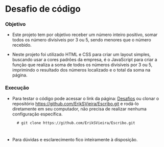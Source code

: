 # Desafio de código

### Objetivo

- Este projeto tem por objetivo receber um número inteiro positivo, somar todos os número divisíveis por 3 ou 5, sendo menores que o número recebido.

- Neste projeto foi utilizado HTML e CSS para criar um layout simples, buscando usar a cores padrões da empresa, é o JavaScript para criar a função que realiza a soma de todos os números divisíveis por 3 ou 5, imprimindo o resultado dos números localizado e o total da soma na página.


### Execução

- Para testar o código pode acessar o link da página: [Desafios](https://eriksvieira.github.io/Escribo/) ou clonar o repositório https://github.com/ErikSVieira/Escribo.git e rodá-lo diretamente em seu computador, não precisa de realizar nenhuma configuração específica.

        # git clone https://github.com/ErikSVieira/Escribo.git

#
- Para dúvidas e esclarecimento fico inteiramente à disposição.